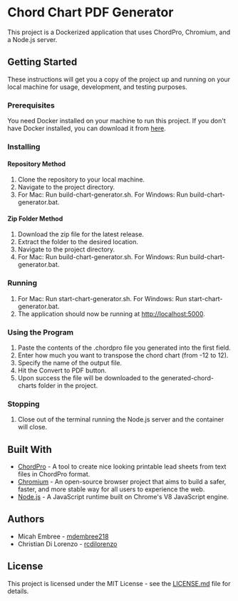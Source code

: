 # Chord Chart PDF Generator

This project is a Dockerized application that uses ChordPro, Chromium, and a Node.js server.

## Getting Started

These instructions will get you a copy of the project up and running on your local machine for usage, development, and testing purposes.

### Prerequisites

You need Docker installed on your machine to run this project. If you don't have Docker installed, you can download it from [here](https://www.docker.com/products/docker-desktop/).

### Installing

#### Repository Method
1. Clone the repository to your local machine.
2. Navigate to the project directory.
3. For Mac: Run build-chart-generator.sh.
   For Windows: Run build-chart-generator.bat.

#### Zip Folder Method
1. Download the zip file for the latest release.
2. Extract the folder to the desired location.
3. Navigate to the project directory.
4. For Mac: Run build-chart-generator.sh.
   For Windows: Run build-chart-generator.bat.

### Running
1. For Mac: Run start-chart-generator.sh.
   For Windows: Run start-chart-generator.bat.
2. The application should now be running at [http://localhost:5000](http://localhost:5000).

### Using the Program
1. Paste the contents of the .chordpro file you generated into the first field.
2. Enter how much you want to transpose the chord chart (from -12 to 12).
3. Specify the name of the output file.
4. Hit the Convert to PDF button.
5. Upon success the file will be downloaded to the generated-chord-charts folder in the project.

### Stopping
1. Close out of the terminal running the Node.js server and the container will close.

## Built With

- [ChordPro](https://www.chordpro.org/) - A tool to create nice looking printable lead sheets from text files in ChordPro format.
- [Chromium](https://www.chromium.org/) - An open-source browser project that aims to build a safer, faster, and more stable way for all users to experience the web.
- [Node.js](https://nodejs.org/) - A JavaScript runtime built on Chrome's V8 JavaScript engine.

## Authors

- Micah Embree - [mdembree218](https://github.com/mdembree218)
- Christian Di Lorenzo - [rcdilorenzo](https://github.com/rcdilorenzo)

## License

This project is licensed under the MIT License - see the [LICENSE.md](LICENSE.md) file for details.

